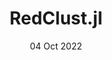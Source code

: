---
title: RedClust.jl
summary: A Julia package for Bayesian clustering using pairwise dissimilarities.
tags: ['academic', 'statistics']

lastmod: '22 Oct 2022'
date: '04 Oct 2022'

# Optional external URL for project (replaces project detail page).
external_link: 'https://abhinavnatarajan.github.io/RedClust.jl'

# image:
#   caption: Photo by rawpixel on Unsplash
#   focal_point: Smart

links:
  - icon: book
    icon_pack: fa-solid
    name: Documentation
    url: https://abhinavnatarajan.github.io/RedClust.jl/stable
  - icon: github
    icon_pack: fa-brands
    name: Code
    url: https://github.com/abhinavnatarajan/RedClust.jl
url_code: ''
url_pdf: ''
url_slides: ''
url_video: ''

# Slides (optional).
#   Associate this project with Markdown slides.
#   Simply enter your slide deck's filename without extension.
#   E.g. `slides = "example-slides"` references `content/slides/example-slides.md`.
#   Otherwise, set `slides = ""`.
# slides: ""
---